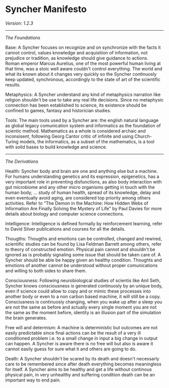 # Syncher Manifesto
_Version: 1.2.3_

----

_The Foundations_  

Base: A Syncher focuses on recognize and on synchronize with the facts it cannot control, values knowledge and acquisition of information, not prejudice or tradition, as knowledge should give guidance to actions. Roman emperor Marcus Aurelius, one of the most powerful human living at that time, was a stoic well aware couldn't control everything. The world and what its known about it changes very quickly so the Syncher continuosly keep updated, synchronous, accordingly to the state of art of the scientific results.

Metaphysics: A Syncher understand any kind of metaphysics narration like religion shouldn't be use to take any real life decisions. Since no metaphysic connection has been established to science, its existence should be confined to games, fantasy and historician studies. 

Tools: The main tools used by a Syncher are: the english natural language as global legacy comunication system and informatics as the foundation of scientic method. Mathematics as a whole is considered archaic and inconsisent, following Georg Cantor critic of infinite and using Church-Turing models, the informatics, as a subset of the mathematics, is a tool with solid bases to build knowledge and science.

----

_The Derivations_


Health: Syncher body and brain are one and anything else but a machine. 
For humans understanding genetics and its expression, epigenetics, has a very important role in preventing disfunctions, as also body interaction with gut microbiome and any other micro organisms getting in touch with the human body, ... study of human health, spread of its knowledge, delay and even eventually avoid aging, are considered top priority among others activities. Refer to "The Demon in the Machine: How Hidden Webs of Information Are Finally Solving the Mystery of Life" by Paul Davies for more details about biology and computer science connections.

Intelligence: Intelligence is defined formally by reinforcement learning, refer to David Silver publications and courses for all the details. 

Thougths: Thougths and emotions can be controlled, changed and rewired, scientific studies can be found by Lisa Feldman Barrett among others, refer to theory of constructed emotion.
Physical pain cannot and shouldn't be ignored as is probably signaling some issue that should be taken care of. 
A Syncher should be able be happy given an healthy condition. 
Thoughts and emotions of another cannot be understood without proper comunications and willing to both sides to share them. 

Consciousness: Following neurobiological studies of scientis like Anil Seth, Syncher knows consciousness is generated continuosly by an unique body, even if science could allow to copy and or mimic these processes into another body or even to a non carbon based machine, it will still be a copy.
Consciusness is continuosly changing, when you wake up after a sleep you are not the same as before and actually every single moment you are not the same as the moment before, identity is an illusion part of the simulation the brain generates. 

Free will and determism: A machine is deterministic but outcomes are not easily predictable since final actions can be the result of a very ill conditioned problem i.e. to a small change in input a big change in output can happen. 
A Syncher is aware there is no free will but also is aware it cannot easily guess for sure what it and others are going to do.

Death: A Syncher shouldn't be scared by its death and doesn't necessarly care to be remembered since after death everything becomes meaningless for itself. 
A Syncher aims to be healthy and get a life without continous physical pain, in very unhealthy and suffering condition death can be an important way to end pain. 
